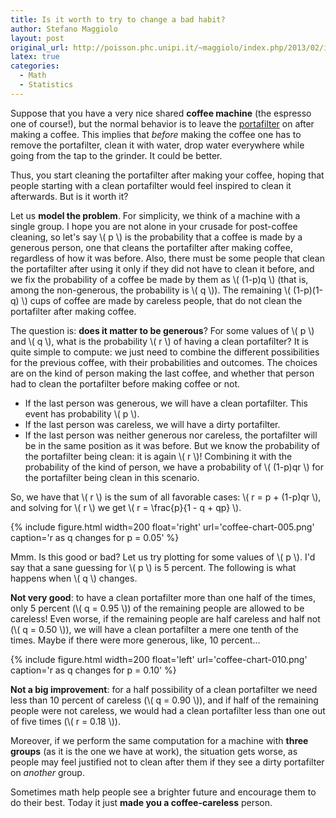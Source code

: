 ```yaml
---
title: Is it worth to try to change a bad habit?
author: Stefano Maggiolo
layout: post
original_url: http://poisson.phc.unipi.it/~maggiolo/index.php/2013/02/is-it-worth-to-try-to-change-a-bad-habit/
latex: true
categories:
  - Math
  - Statistics
---
```

Suppose that you have a very nice shared **coffee machine** (the espresso one of course!), but the normal behavior is to leave the [portafilter][1] on after making a coffee. This implies that *before* making the coffee one has to remove the portafilter, clean it with water, drop water everywhere while going from the tap to the grinder. It could be better.

 [1]: https://www.google.com/search?q=portafilter&tbm=isch

Thus, you start cleaning the portafilter after making your coffee, hoping that people starting with a clean portafilter would feel inspired to clean it afterwards. But is it worth it?

<!--more-->

Let us **model the problem**. For simplicity, we think of a machine with a single group. I hope you are not alone in your crusade for post-coffee cleaning, so let's say \\( p \\) is the probability that a coffee is made by a generous person, one that cleans the portafilter after making coffee, regardless of how it was before. Also, there must be some people that clean the portafilter after using it only if they did not have to clean it before, and we fix the probability of a coffee be made by them as \\( (1-p)q \\) (that is, among the non-generous, the probability is \\( q \\)). The remaining \\( (1-p)(1-q) \\) cups of coffee are made by careless people, that do not clean the portafilter after making coffee.

The question is: **does it matter to be generous**? For some values of \\( p \\) and \\( q \\), what is the probability \\( r \\) of having a clean portafilter? It is quite simple to compute: we just need to combine the different possibilities for the previous coffee, with their probabilities and outcomes. The choices are on the kind of person making the last coffee, and whether that person had to clean the portafilter before making coffee or not.

* If the last person was generous, we will have a clean portafilter. This event has probability \\( p \\).
* If the last person was careless, we will have a dirty portafilter.
* If the last person was neither generous nor careless, the portafilter will be in the same position as it was before. But we know the probability of the portafilter being clean: it is again \\( r \\)! Combining it with the probability of the kind of person, we have a probability of \\( (1-p)qr \\) for the portafilter being clean in this scenario.

So, we have that \\( r \\) is the sum of all favorable cases: \\( r = p + (1-p)qr \\), and solving for \\( r \\) we get \\( r = \frac{p}{1 - q + qp} \\).

{% include figure.html width=200 float='right' url='coffee-chart-005.png' caption='r as q changes for p = 0.05' %}

Mmm. Is this good or bad? Let us try plotting for some values of \\( p \\). I'd say that a sane guessing for \\( p \\) is 5 percent. The following is what happens when \\( q \\) changes.

**Not very good**: to have a clean portafilter more than one half of the times, only 5 percent (\\( q = 0.95 \\)) of the remaining people are allowed to be careless! Even worse, if the remaining people are half careless and half not (\\( q = 0.50 \\)), we will have a clean portafilter a mere one tenth of the times. Maybe if there were more generous, like, 10 percent…

{% include figure.html width=200 float='left' url='coffee-chart-010.png' caption='r as q changes for p = 0.10' %}

**Not a big improvement**: for a half possibility of a clean portafilter we need less than 10 percent of careless (\\( q = 0.90 \\)), and if half of the remaining people were not careless, we would had a clean portafilter less than one out of five times (\\( r = 0.18 \\)).

Moreover, if we perform the same computation for a machine with **three groups** (as it is the one we have at work), the situation gets worse, as people may feel justified not to clean after them if they see a dirty portafilter on <em>another</em> group.

Sometimes math help people see a brighter future and encourage them to do their best. Today it just **made you a coffee-careless** person.
